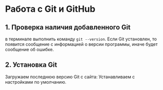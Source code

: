 # **Работа с Git и GitHub**

## 1. Проверка наличия добавленного Git
 в терминале выполнить команду `git --version`.
 Если Git  установлен, то появится сообщение с информацией о версии программы, иначе будет сообщение об ошибке.

 ## 2. Установка Git
 Загружаем последнюю версию Git c сайта:
 Устанавливаем с настройками по умолчанию.

